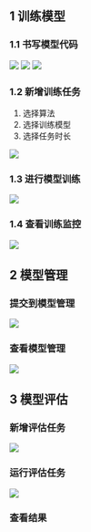 ## 1 训练模型

### 1.1 书写模型代码
![](attachment/Pasted%20image%2020250618083207.png)
![](attachment/Pasted%20image%2020250618083218.png)
![](attachment/Pasted%20image%2020250618083233.png)
### 1.2 新增训练任务

1. 选择算法
2. 选择训练模型
3. 选择任务时长

![](attachment/5f6828b5c07771c9b8927bb0a036f084.png)
### 1.3 进行模型训练
![](attachment/Pasted%20image%2020250618084155.png)
### 1.4 查看训练监控

![](attachment/Pasted%20image%2020250618084119.png)
## 2 模型管理

### 提交到模型管理

![](attachment/Pasted%20image%2020250618084242.png)

### 查看模型管理

![](attachment/Pasted%20image%2020250618084330.png)

## 3 模型评估
### 新增评估任务
![](attachment/Pasted%20image%2020250618084431.png)

### 运行评估任务

![](attachment/Pasted%20image%2020250618084511.png)

### 查看结果
